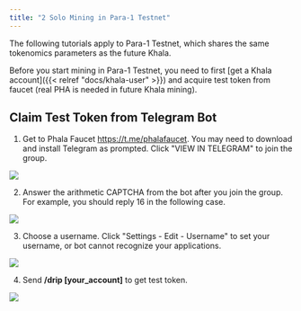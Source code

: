 ```yaml
---
title: "2 Solo Mining in Para-1 Testnet"
---
```


The following tutorials apply to Para-1 Testnet, which shares the same tokenomics parameters as the future Khala.
<!-- The difference between Para-1 Testnet and Khala is the underlying relaychain, which should be opaque to the miners. -->

Before you start mining in Para-1 Testnet, you need to first [get a Khala account]({{< relref "docs/khala-user" >}}) and acquire test token from faucet (real PHA is needed in future Khala mining).

## Claim Test Token from Telegram Bot

1. Get to Phala Faucet https://t.me/phalafaucet. You may need to download and install Telegram as prompted. Click "VIEW IN TELEGRAM" to join the group.

![](/images/docs/khala-mining/faucet-1.png)

2. Answer the arithmetic CAPTCHA from the bot after you join the group. For example, you should reply 16 in the following case.

![](/images/docs/khala-mining/faucet-2.png)

3. Choose a username. Click "Settings - Edit - Username" to set your username, or bot cannot recognize your applications.

![](/images/docs/khala-mining/faucet-3.png)

4. Send **/drip [your_account]** to get test token.

![](/images/docs/khala-mining/faucet-4.png)
